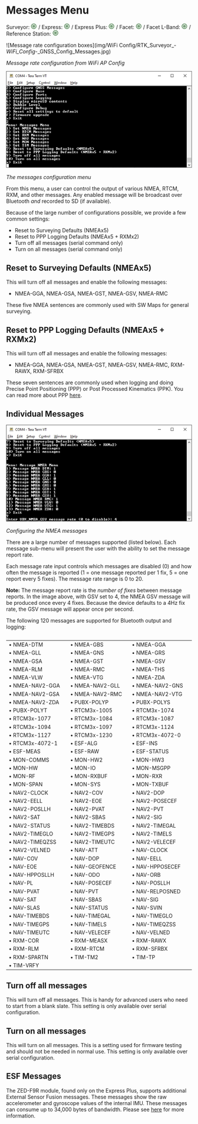 # Messages Menu

Surveyor: ![Feature Supported](img/Icons/GreenDot.png) / Express: ![Feature Supported](img/Icons/GreenDot.png) / Express Plus: ![Feature Supported](img/Icons/GreenDot.png) / Facet: ![Feature Supported](img/Icons/GreenDot.png) / Facet L-Band: ![Feature Supported](img/Icons/GreenDot.png) / Reference Station: ![Feature Supported](img/Icons/GreenDot.png)

![Message rate configuration boxes](img/WiFi Config/RTK_Surveyor_-_WiFi_Config_-_GNSS_Config_Messages.jpg)

*Message rate configuration from WiFi AP Config*

![The Messages configuration menu](img/Terminal/SparkFun_RTK_Express_-_Messages_Menu.jpg)

*The messages configuration menu*

From this menu, a user can control the output of various NMEA, RTCM, RXM, and other messages. Any enabled message will be broadcast over Bluetooth *and* recorded to SD (if available).

Because of the large number of configurations possible, we provide a few common settings:

* Reset to Surveying Defaults (NMEAx5)
* Reset to PPP Logging Defaults (NMEAx5 + RXMx2)
* Turn off all messages (serial command only)
* Turn on all messages (serial command only)

## Reset to Surveying Defaults (NMEAx5)

This will turn off all messages and enable the following messages:

* NMEA-GGA, NMEA-GSA, NMEA-GST, NMEA-GSV, NMEA-RMC

These five NMEA sentences are commonly used with SW Maps for general surveying.

## Reset to PPP Logging Defaults (NMEAx5 + RXMx2)

This will turn off all messages and enable the following messages:

* NMEA-GGA, NMEA-GSA, NMEA-GST, NMEA-GSV, NMEA-RMC, RXM-RAWX, RXM-SFRBX

These seven sentences are commonly used when logging and doing Precise Point Positioning (PPP) or Post Processed Kinematics (PPK). You can read more about PPP [here](https://learn.sparkfun.com/tutorials/how-to-build-a-diy-gnss-reference-station).

## Individual Messages

![Configuring the NMEA messages](img/Terminal/SparkFun_RTK_Express_-_Messages_Menu_-_NMEA.jpg)

*Configuring the NMEA messages*

There are a large number of messages supported (listed below). Each message sub-menu will present the user with the ability to set the message report rate.

Each message rate input controls which messages are disabled (0) and how often the message is reported (1 = one message reported per 1 fix, 5 = one report every 5 fixes). The message rate range is 0 to 20.

**Note:** The message report rate is the *number of fixes* between message reports. In the image above, with GSV set to 4, the NMEA GSV message will be produced once every 4 fixes. Because the device defaults to a 4Hz fix rate, the GSV message will appear once per second.

The following 120 messages are supported for Bluetooth output and logging:

<table class="table">
 <table>
  <COLGROUP><COL WIDTH=200><COL WIDTH=200><COL WIDTH=200></COLGROUP>
  <tr>
  	<td>&#8226; NMEA-DTM</td>
	  <td>&#8226; NMEA-GBS</td>
	  <td>&#8226; NMEA-GGA</td>
  </tr>
  <tr>
	  <td>&#8226; NMEA-GLL</td>
	  <td>&#8226; NMEA-GNS</td>
	  <td>&#8226; NMEA-GRS</td>
  </tr>
  <tr>
	  <td>&#8226; NMEA-GSA</td>
	  <td>&#8226; NMEA-GST</td>
	  <td>&#8226; NMEA-GSV</td>
  </tr>
  <tr>
	  <td>&#8226; NMEA-RLM</td>
	  <td>&#8226; NMEA-RMC</td>
	  <td>&#8226; NMEA-THS</td>
  </tr>
  <tr>
	  <td>&#8226; NMEA-VLW</td>
	  <td>&#8226; NMEA-VTG</td>
    <td>&#8226; NMEA-ZDA</td>
  </tr>
  <tr>
	  <td>&#8226; NMEA-NAV2-GGA</td>
	  <td>&#8226; NMEA-NAV2-GLL</td>
	  <td>&#8226; NMEA-NAV2-GNS</td>
  </tr>
  <tr>
	  <td>&#8226; NMEA-NAV2-GSA</td>
	  <td>&#8226; NMEA-NAV2-RMC</td>
	  <td>&#8226; NMEA-NAV2-VTG</td>
  </tr>
  <tr>
    <td>&#8226; NMEA-NAV2-ZDA</td>
    <td>&#8226; PUBX-POLYP</td>
    <td>&#8226; PUBX-POLYS</td>
  </tr>
  <tr>
    <td>&#8226; PUBX-POLYT</td>
    <td>&#8226; RTCM3x-1005</td>
    <td>&#8226; RTCM3x-1074</td>
  </tr>
  <tr>
    <td>&#8226; RTCM3x-1077</td>
    <td>&#8226; RTCM3x-1084</td>
    <td>&#8226; RTCM3x-1087</td>
  </tr>
  <tr>
    <td>&#8226; RTCM3x-1094</td>
    <td>&#8226; RTCM3x-1097</td>
    <td>&#8226; RTCM3x-1124</td>
  </tr>
  <tr>
    <td>&#8226; RTCM3x-1127</td>
    <td>&#8226; RTCM3x-1230</td>
    <td>&#8226; RTCM3x-4072-0</td>
  </tr>
  <tr>
    <td>&#8226; RTCM3x-4072-1</td>
    <td>&#8226; ESF-ALG</td>
    <td>&#8226; ESF-INS</td>
  </tr>
  <tr>
    <td>&#8226; ESF-MEAS</td>
    <td>&#8226; ESF-RAW</td>
    <td>&#8226; ESF-STATUS</td>
  </tr>
  <tr>
    <td>&#8226; MON-COMMS</td>
    <td>&#8226; MON-HW2</td>
    <td>&#8226; MON-HW3</td>
  </tr>
  <tr>
    <td>&#8226; MON-HW</td>
    <td>&#8226; MON-IO</td>
    <td>&#8226; MON-MSGPP</td>
  </tr>
  <tr>
    <td>&#8226; MON-RF</td>
    <td>&#8226; MON-RXBUF</td>
    <td>&#8226; MON-RXR</td>
  </tr>
  <tr>
    <td>&#8226; MON-SPAN</td>
    <td>&#8226; MON-SYS</td>
    <td>&#8226; MON-TXBUF</td>
  </tr>
  <tr>
    <td>&#8226; NAV2-CLOCK</td>
    <td>&#8226; NAV2-COV</td>
    <td>&#8226; NAV2-DOP</td>
  </tr>
  <tr>
    <td>&#8226; NAV2-EELL</td>
    <td>&#8226; NAV2-EOE</td>
    <td>&#8226; NAV2-POSECEF</td>
  </tr>
  <tr>
    <td>&#8226; NAV2-POSLLH</td>
    <td>&#8226; NAV2-PVAT</td>
    <td>&#8226; NAV2-PVT</td>
  </tr>
  <tr>
    <td>&#8226; NAV2-SAT</td>
    <td>&#8226; NAV2-SBAS</td>
    <td>&#8226; NAV2-SIG</td>
  </tr>
  <tr>
    <td>&#8226; NAV2-STATUS</td>
    <td>&#8226; NAV2-TIMEBDS</td>
    <td>&#8226; NAV2-TIMEGAL</td>
  </tr>
  <tr>
    <td>&#8226; NAV2-TIMEGLO</td>
    <td>&#8226; NAV2-TIMEGPS</td>
    <td>&#8226; NAV2-TIMELS</td>
  </tr>
  <tr>
    <td>&#8226; NAV2-TIMEQZSS</td>
    <td>&#8226; NAV2-TIMEUTC</td>
    <td>&#8226; NAV2-VELECEF</td>
  </tr>
  <tr>
    <td>&#8226; NAV2-VELNED</td>
    <td>&#8226; NAV-ATT</td>
    <td>&#8226; NAV-CLOCK</td>
  </tr>
  <tr>
    <td>&#8226; NAV-COV</td>
    <td>&#8226; NAV-DOP</td>
    <td>&#8226; NAV-EELL</td>
  </tr>
  <tr>
    <td>&#8226; NAV-EOE</td>
    <td>&#8226; NAV-GEOFENCE</td>
    <td>&#8226; NAV-HPPOSECEF</td>
  </tr>
  <tr>
    <td>&#8226; NAV-HPPOSLLH</td>
    <td>&#8226; NAV-ODO</td>
    <td>&#8226; NAV-ORB</td>
  </tr>
  <tr>
    <td>&#8226; NAV-PL</td>
    <td>&#8226; NAV-POSECEF</td>
    <td>&#8226; NAV-POSLLH</td>
  </tr>
  <tr>
    <td>&#8226; NAV-PVAT</td>
    <td>&#8226; NAV-PVT</td>
    <td>&#8226; NAV-RELPOSNED</td>
  </tr>
  <tr>
    <td>&#8226; NAV-SAT</td>
    <td>&#8226; NAV-SBAS</td>
    <td>&#8226; NAV-SIG</td>
  </tr>
  <tr>
    <td>&#8226; NAV-SLAS</td>
    <td>&#8226; NAV-STATUS</td>
    <td>&#8226; NAV-SVIN</td>
  </tr>
  <tr>
    <td>&#8226; NAV-TIMEBDS</td>
    <td>&#8226; NAV-TIMEGAL</td>
    <td>&#8226; NAV-TIMEGLO</td>
  </tr>
  <tr>
    <td>&#8226; NAV-TIMEGPS</td>
    <td>&#8226; NAV-TIMELS</td>
    <td>&#8226; NAV-TIMEQZSS</td>
  </tr>
  <tr>
    <td>&#8226; NAV-TIMEUTC</td>
    <td>&#8226; NAV-VELECEF</td>
    <td>&#8226; NAV-VELNED</td>
  </tr>
  <tr>
    <td>&#8226; RXM-COR</td>
    <td>&#8226; RXM-MEASX</td>
    <td>&#8226; RXM-RAWX</td>
  </tr>
  <tr>
    <td>&#8226; RXM-RLM</td>
    <td>&#8226; RXM-RTCM</td>
    <td>&#8226; RXM-SFRBX</td>
  </tr>
  <tr>
    <td>&#8226; RXM-SPARTN</td>
    <td>&#8226; TIM-TM2</td>
    <td>&#8226; TIM-TP</td>
  </tr>
  <tr>
    <td>&#8226; TIM-VRFY</td>
    <td></td>
    <td></td>
  </tr>

</table></table>

## Turn off all messages

This will turn off all messages. This is handy for advanced users who need to start from a blank slate. This setting is only available over serial configuration.

## Turn on all messages

This will turn on all messages. This is a setting used for firmware testing and should not be needed in normal use. This setting is only available over serial configuration.

## ESF Messages

The ZED-F9R module, found only on the Express Plus, supports additional External Sensor Fusion messages. These messages show the raw accelerometer and gyroscope values of the internal IMU. These messages can consume up to 34,000 bytes of bandwidth. Please see [here](https://github.com/sparkfun/SparkFun_RTK_Firmware/issues/81#issuecomment-1059338377) for more information.